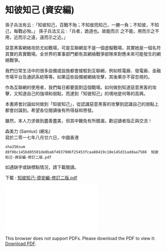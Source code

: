 # **知彼知己 (資安編)**

孫子兵法有云 :「知彼知己，百戰不殆；不知彼而知己，一勝一負；不知彼，不知己，每戰必殆。」  孫子兵法又云 :「兵者，詭道也。故能而示
之不能，用而示之不用，近而示之遠，遠而示之近。」

惡意黑客網絡攻防尤如戰場，可是互聯網並不是一個虚擬戰場，其實她是一個名符其實的真實戰場。全世界的軍事部門都有其網絡戰爭部隊來對應未來可能發生的網絡戰爭。

我們日常生活中的很多設備或設施都會接駁到互聯網，例如核電廠、發電廠、金融市場平台及通訊系統等等。如果這些設備被網絡攻擊，其後果亦不容忽視的。

作為互聯網的使用者，我們每日都要面對這個戰場。如何做到知道惡意黑客的攻擊，又知道自己的強項和弱點，而達到「知彼知己」的境地是何等的高興。

本書將會討論如何做到「知彼知己」，從認識惡意黑客的攻擊到認識自己的弱點上都會討論到。希望各位閱讀後有所得益和啓發。

雖然，本人力求做到盡善盡美，但其中難免有所錯漏，歡迎讀者指正與交流！

森美力 (Samiux) (網名)  
寫於二零一七年八月廿六日，中國香港

```sha256sum d8f86c145bd85501de0ba6f4937906f25453fcaa88419c10e145d31addaa7588  知彼知己-資安編-修訂二版.pdf```

如遇缺字或缺標點情況，請下載閱讀。

下載 : [知彼知己-資安編-修訂二版.pdf](/pdf/知彼知己-資安編-修訂二版.pdf)

<object data="/pdf/知彼知己-資安編-修訂二版.pdf" type="application/pdf" width="900px" height="700px">
    <embed src="/pdf/知彼知己-資安編-修訂二版.pdf">
        <p>This browser does not support PDFs. Please download the PDF to view it: <a href="/pdf/知彼知己-資安編-修訂二版.pdf">Download PDF</a>.</p>
    </embed>
</object>
